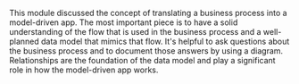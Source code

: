 This module discussed the concept of translating a business process into a model-driven app. The most important piece is to have a solid understanding of the flow that is used in the business process and a well-planned data model that mimics that flow. It's helpful to ask questions about the business process and to document those answers by using a diagram. Relationships are the foundation of the data model and play a significant role in how the model-driven app works.
